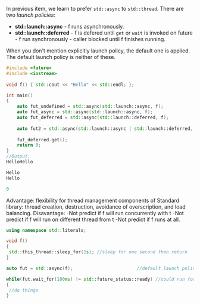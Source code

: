 In previous item, we learn to prefer `std::async` to `std::thread`. There are two *launch policies*:
* **std::launch::async** - f runs asynchronously.
* **std::launch::deferred** - f is defered until `get` or `wait` is invoked on future - f run synchronously - caller blocked until f finishes running.

When you don't mention explicitly launch policy, the default one is applied. The default launch policy is neither of these. 
```c++
#include <future>
#include <iostream>
 
void f() { std::cout << "Hello" << std::endl; };

int main()
{
    auto fut_undefined = std::async(std::launch::async, f);
    auto fut_async = std::async(std::launch::async, f);
    auto fut_deferred = std::async(std::launch::deferred, f);
    
    auto fut2 = std::async(std::launch::async | std::launch::deferred, f); // dont know what is this?
    
    fut_deferred.get();
    return 0;
}
//Output:
HelloHello

Hello
Hello

0

```

Advantage: flexibility for thread management components of Standard library: thread creation, destruction, avoidance of overscription, and load balancing.
Disavantage:
-Not predict if f will run concurrently with t
-Not predict if f will run on different thread from t
-Not predict if f runs at all.

```c++
using namespace std::literals;

void f()
{
 std::this_thread::sleep_for(1s); //sleep for one second then return
}

auto fut = std::async(f);                        //default launch policy, can be std::launch::deferred

while(fut.wait_for(100ms) != std::future_status::ready) //could run forever
{
 //do things
}
```

